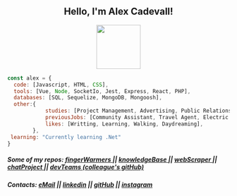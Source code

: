 <div align = "center">
<h2> Hello, I'm Alex Cadevall!</h2>
<img src="https://media.giphy.com/media/2TR5QFBdHbXzgzXXtU/giphy.gif" width="100">
</div>


```js
const alex = {
  code: [Javascript, HTML, CSS],
  tools: [Vue, Node, SocketIo, Jest, Express, React, PHP],
  databases: [SQL, Sequelize, MongoDB, Mongoosh],
  other:{
            studies: [Project Management, Advertising, Public Relations],
            previousJobs: [Community Assistant, Travel Agent, Electric Consultant],
            likes: [Writting, Learning, Walking, Daydreaming],
        },
 learning: "Currently learning .Net"
}
```

##### Some of my repos:  <a href="https://github.com/Alex-Cadevall-Baulies/fingerWarmers" > fingerWarmers </a> || <a href="https://github.com/Alex-Cadevall-Baulies/Knowledge_Base" > knowledgeBase </a> || <a href="https://github.com/Alex-Cadevall-Baulies/Web_Scraper" > webScraper </a> || <a href="https://github.com/Alex-Cadevall-Baulies/nodeInitialDemo/tree/sprint5" > chatProject </a> || <a href="https://github.com/mgaspar-bot/node_template/tree/Sprint_3.3" > devTeams (colleague's gitHub) </a>

##### Contacts: [eMail](mailto:alexcadevall@gmail.com) || [linkedin](www.linkedin.com/in/alex-cadevall-baulies-a491b49a) || [gitHub](https://github.com/Alex-Cadevall-Baulies/) || [instagram](https://www.instagram.com/alex_cadevall/)


